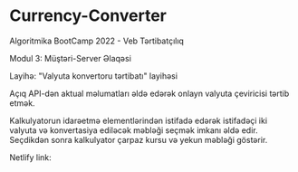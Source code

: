 # Currency-Converter

Algoritmika BootCamp 2022 - Veb Tərtibatçılıq 

Modul 3: Müştəri-Server Əlaqəsi

Layihə: "Valyuta konvertoru tərtibatı" layihəsi

Açıq API-dən aktual məlumatları əldə edərək onlayn valyuta çeviricisi tərtib etmək.

Kalkulyatorun idarəetmə elementlərindən istifadə edərək istifadəçi iki valyuta və konvertasiya ediləcək məbləği seçmək imkanı əldə edir. Seçdikdən sonra kalkulyator çarpaz kursu və yekun məbləği göstərir.

Netlify link: 
